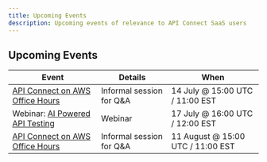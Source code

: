 ```yaml
---
title: Upcoming Events
description: Upcoming events of relevance to API Connect SaaS users
---
```



## Upcoming Events

| Event         | Details     | When |
|--------------|-----------|------------|
| [API Connect on AWS Office Hours](https://ibm.biz/apic-saas-office-hours) | Informal session for Q&A  | 14 July @ 15:00 UTC / 11:00 EST |
| Webinar: [AI Powered API Testing](https://www.crowdcast.io/c/api-connect-ai-powered-api-testing) | Webinar | 17 July @ 16:00 UTC / 12:00 EST |
| [API Connect on AWS Office Hours](https://ibm.biz/apic-saas-office-hours) | Informal session for Q&A  | 11 August @ 15:00 UTC / 11:00 EST |
